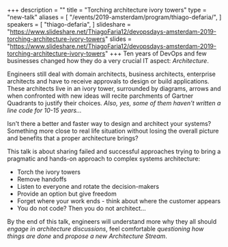 +++
description = ""
title = "Torching architecture ivory towers"
type = "new-talk"
aliases = [
        "/events/2019-amsterdam/program/thiago-defaria/",
]
speakers = [
        "thiago-defaria",
]
slideshare = "https://www.slideshare.net/ThiagoFaria12/devopsdays-amsterdam-2019-torching-architecture-ivory-towers"
slides = "https://www.slideshare.net/ThiagoFaria12/devopsdays-amsterdam-2019-torching-architecture-ivory-towers"
+++
Ten years of DevOps and few businesses changed how they do a very crucial IT aspect: *Architecture*.

Engineers still deal with domain architects, business architects, enterprise architects and have to receive approvals to design or build applications. These architects live in an ivory tower, surrounded by diagrams, arrows and when confronted with new ideas will recite parchments of Gartner Quadrants to justify their choices. _Also, yes, some of them haven't written a line code for 10-15 years..._

Isn't there a better and faster way to design and architect your systems? Something more close to real life situation without losing the overall picture and benefits that a proper architecture brings?

This talk is about sharing failed and successful approaches trying to bring a pragmatic and hands-on approach to complex systems architecture:
* Torch the ivory towers
* Remove handoffs
* Listen to everyone and rotate the decision-makers
* Provide an option but give freedom
* Forget where your work ends - think about where the customer appears
* You do not code? Then you do not architect...

By the end of this talk, engineers will understand more why they all should *engage in architecture discussions*, feel comfortable *questioning how things are done* and *propose a new Architecture Stream*.